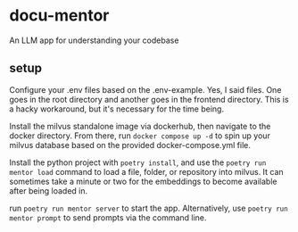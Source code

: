 # docu-mentor

An LLM app for understanding your codebase

## setup

Configure your .env files based on the .env-example. Yes, I said files. One goes in the root directory and another goes
in the frontend directory. This is a hacky workaround, but it's necessary for the time being.

Install the milvus standalone image via dockerhub, then navigate to the docker directory. From there,
run `docker compose up -d` to spin up your milvus database based on the provided docker-compose.yml file.

Install the python project with `poetry install`, and use the `poetry run mentor load` command to load a file, folder,
or
repository into milvus. It can sometimes take a minute or two for the embeddings to become available after being loaded
in.

run `poetry run mentor server` to start the app. Alternatively, use `poetry run mentor prompt` to send prompts via the
command line.